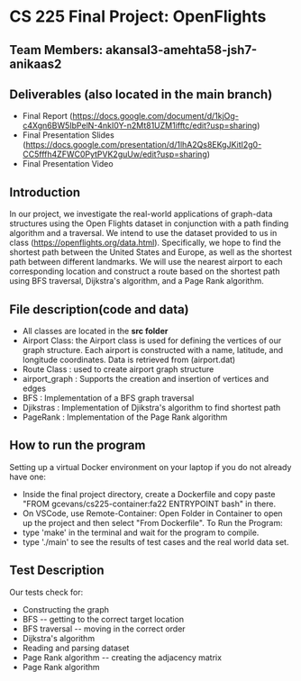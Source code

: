 # CS 225 Final Project: OpenFlights
## Team Members: akansal3-amehta58-jsh7-anikaas2
## Deliverables **(also located in the main branch)**
* Final Report (https://docs.google.com/document/d/1kjOg-c4Xgn6BW5IbPelN-4nkI0Y-n2Mt81UZM1ifftc/edit?usp=sharing)
* Final Presentation Slides (https://docs.google.com/presentation/d/1lhA2Qs8EKgJKitI2g0-CC5fffh4ZFWC0PytPVK2guUw/edit?usp=sharing)
* Final Presentation Video
## Introduction 
In our project, we investigate the real-world applications of graph-data structures using the Open Flights dataset in conjunction with a path finding algorithm and a traversal. We intend to use the dataset provided to us in class (https://openflights.org/data.html). Specifically, we hope to find the shortest path between the United States and Europe, as well as the shortest path between different landmarks. We will use the nearest airport to each corresponding location and construct a route based on the shortest path using BFS traversal, Dijkstra's algorithm, and a Page Rank algorithm.
## File description(code and data)
* All classes are located in the **src folder**
* Airport Class: the Airport class is used for defining the vertices of our graph structure. Each airport is constructed with a name, latitude, and longitude coordinates. Data is retrieved from (airport.dat)
* Route Class : used to create airport graph structure
* airport_graph : Supports the creation and insertion of vertices and edges
* BFS : Implementation of a BFS graph traversal
* Djikstras : Implementation of Djikstra's algorithm to find shortest path
* PageRank : Implementation of the Page Rank algorithm
## How to run the program
Setting up a virtual Docker environment on your laptop if you do not already have one:
* Inside the final project directory, create a Dockerfile and copy paste "FROM gcevans/cs225-container:fa22
ENTRYPOINT bash" in there.
* On VSCode, use Remote-Container: Open Folder in Container to open up the project and then select "From Dockerfile".
To Run the Program:
* type 'make' in the terminal and wait for the program to compile.
* type './main' to see the results of test cases and the real world data set.
## Test Description
Our tests check for:
* Constructing the graph
* BFS -- getting to the correct target location
* BFS traversal -- moving in the correct order
* Dijkstra's algorithm
* Reading and parsing dataset
* Page Rank algorithm -- creating the adjacency matrix
* Page Rank algorithm
